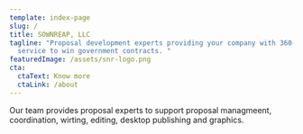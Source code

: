 ```yaml
---
template: index-page
slug: /
title: SOWNREAP, LLC
tagline: "Proposal development experts providing your company with 360-degree
  service to win government contracts. "
featuredImage: /assets/snr-logo.png
cta:
  ctaText: Know more
  ctaLink: /about
---
```

Our team provides proposal experts to support proposal managmeent, coordination, wirting, editing, desktop publishing and graphics.